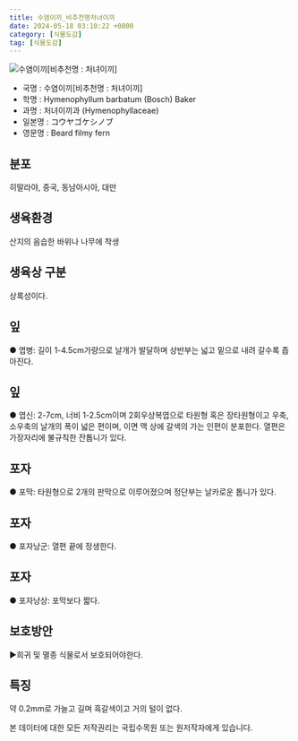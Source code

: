 ```yaml
---
title: 수염이끼_비추천명처녀이끼
date: 2024-05-18 03:10:22 +0800
category: [식물도감]
tag: [식물도감]
---
```




![수염이끼[비추천명 : 처녀이끼]](/fileUpload/plants/basic/Hymenophyllaceae/Hymenophyllum/3025/1_th2.JPG)
- 국명 : 수염이끼[비추천명 : 처녀이끼]
- 학명 : Hymenophyllum barbatum (Bosch) Baker
- 과명 : 처녀이끼과 (Hymenophyllaceae)
- 일본명 : コウヤゴケシノブ
- 영문명 : Beard filmy fern


## 분포
히말라야, 중국, 동남아시아, 대만
## 생육환경
산지의 음습한 바위나 나무에 착생
## 생육상 구분
상록성이다.
## 잎
● 엽병: 길이 1-4.5cm가량으로 날개가 발달하며 상반부는 넓고 밑으로 내려 갈수록 좁아진다.
## 잎
● 엽신: 2-7cm, 너비 1-2.5cm이며 2회우상복엽으로 타원형 혹은 장타원형이고 우축, 소우축의 날개의 폭이 넓은 편이며, 이면 맥 상에 갈색의 가는 인편이 분포한다. 열편은 가장자리에 불규칙한 잔톱니가 있다.
## 포자
● 포막: 타원형으로 2개의 판막으로 이루어졌으며 정단부는 날카로운 톱니가 있다.
## 포자
● 포자낭군: 열편 끝에 정생한다.
## 포자
● 포자낭상: 포막보다 짧다.
## 보호방안
▶희귀 및 멸종 식물로서 보호되어야한다.
## 특징
약 0.2mm로 가늘고 길며 흑갈색이고 거의 털이 없다.






본 데이터에 대한 모든 저작권리는 국립수목원 또는 원저작자에게 있습니다.
